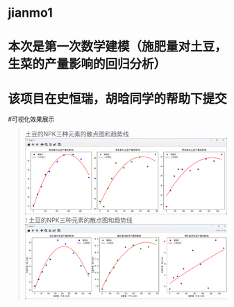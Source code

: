 # jianmo1
 
# 本次是第一次数学建模（施肥量对土豆，生菜的产量影响的回归分析）

# 该项目在史恒瑞，胡晗同学的帮助下提交


#可视化效果展示
> 土豆的NPK三种元素的散点图和趋势线![土豆的N元素的散点图和趋势线](/可视化/土豆.png)!
土豆的NPK三种元素的散点图和趋势线![土豆的N元素的散点图和趋势线](/可视化/生菜.png)
